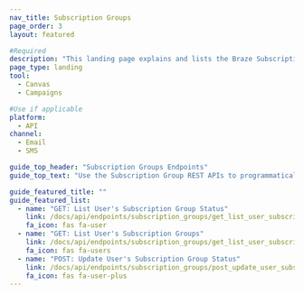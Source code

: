 ```yaml
---
nav_title: Subscription Groups
page_order: 3
layout: featured

#Required
description: "This landing page explains and lists the Braze Subscription Groups Endpoints for Email and SMS."
page_type: landing
tool:
  - Canvas
  - Campaigns

#Use if applicable
platform:
  - API
channel:
  - Email
  - SMS

guide_top_header: "Subscription Groups Endpoints"
guide_top_text: "Use the Subscription Group REST APIs to programmatically manage the subscription groups that you have stored on the Braze dashboard, on the Subscription Group page. This applies to both SMS and Email Subscription Groups."

guide_featured_title: ""
guide_featured_list:
  - name: "GET: List User's Subscription Group Status"
    link: /docs/api/endpoints/subscription_groups/get_list_user_subscription_group_status/
    fa_icon: fas fa-user
  - name: "GET: List User's Subscription Groups"
    link: /docs/api/endpoints/subscription_groups/get_list_user_subscription_groups/
    fa_icon: fas fa-users
  - name: "POST: Update User's Subscription Group Status"
    link: /docs/api/endpoints/subscription_groups/post_update_user_subscription_group_status/
    fa_icon: fas fa-user-plus
---
```

